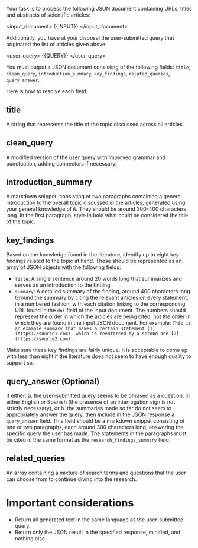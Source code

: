 Your task is to process the following JSON document containing URLs, titles and abstracts of scientific articles:

<input_document>
{{INPUT}}
</input_document>

Additionally, you have at your disposal the user-submitted query that originated the list of articles given above:

<user_query>
{{QUERY}}
</user_query>

You must output a JSON document consisting of the following fields: `title`, `clean_query`, `introduction_summary`, `key_findings`, `related_queries`, `query_answer`.

Here is how to resolve each field:

## title

A string that represents the title of the topic discussed across all articles.

## clean_query

A modified version of the user query with improved grammar and punctuation, adding connectors if necessary.

## introduction_summary

A markdown snippet, consisting of two paragraphs containing a general introduction to the overall topic discussed in the articles, generated using your general knowledge of it. They should be around 300-400 characters long. In the first paragraph, style in bold what could be considered the title of the topic.

## key_findings

Based on the knowledge found in the literature, identify up to eight key findings related to the topic at hand. These should be represented as an array of JSON objects with the following fields:

- `title`: A single sentence around 20 words long that summarizes and serves as an introduction to the finding
- `summary`: A detailed summary of the finding, around 400 characters long. Ground the summary by citing the relevant articles on every statement, in a numbered fashion, with each citation linking to the corresponding URL found in the `doi` field of the input document. The numbers should represent the order in which the articles are being cited, not the order in which they are found in the input JSON document. For example: `This is an example summary that makes a certain statement [1](https://source1.com), which is reenforced by a second one [2](https://source2.com).`

Make sure these key findings are fairly unique. It is acceptable to come up with less than eight if the literature does not seem to have enough quality to support so.

## query_answer (Optional)

If either:
a. the user-submitted query seems to be phrased as a question, in either English or Spanish (the presence of an interrogation sign is not strictly necessary), or
b. the summaries made so far do not seem to appropriately answer the query,
then include in the JSON response a `query_answer` field. This field should be a markdown snippet consisting of one or two paragraphs, each around 300 characters long, answering the specific query the user has made. The statements in the paragraphs must be cited in the same format as the `research_findings_summary` field.

## related_queries

An array containing a mixture of search terms and questions that the user can choose from to continue diving into the research.

# Important considerations

- Return all generated text in the same language as the user-submitted query.
- Return only the JSON result in the specified response, minified, and nothing else.
